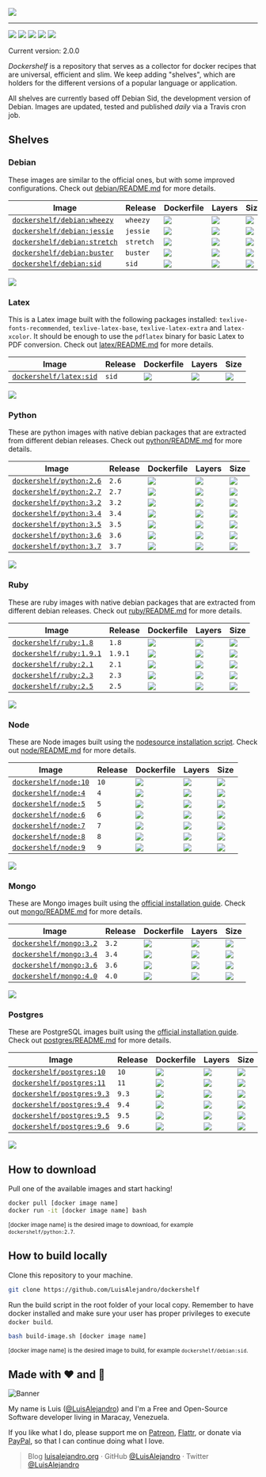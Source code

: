 ![](https://cdn.rawgit.com/LuisAlejandro/dockershelf/master/images/banner.svg)

---

[![](https://img.shields.io/github/release/LuisAlejandro/dockershelf.svg)](https://github.com/LuisAlejandro/dockershelf/releases) [![](https://img.shields.io/travis/LuisAlejandro/dockershelf.svg)](https://travis-ci.org/LuisAlejandro/dockershelf) [![](https://img.shields.io/github/issues-raw/LuisAlejandro/dockershelf/in%20progress.svg?label=in%20progress)](https://github.com/LuisAlejandro/dockershelf/issues?q=is%3Aissue+is%3Aopen+label%3A%22in+progress%22) [![](https://badges.gitter.im/LuisAlejandro/dockershelf.svg)](https://gitter.im/LuisAlejandro/dockershelf) [![](https://cla-assistant.io/readme/badge/LuisAlejandro/dockershelf)](https://cla-assistant.io/LuisAlejandro/dockershelf)

Current version: 2.0.0

*Dockershelf* is a repository that serves as a collector for docker recipes that are universal, efficient and slim. We keep adding "shelves", which are holders for the different versions of a popular language or application.

All shelves are currently based off Debian Sid, the development version of Debian. Images are updated, tested and published *daily* via a Travis cron job.

## Shelves

### Debian

These images are similar to the official ones, but with some improved configurations. Check out [debian/README.md](https://github.com/LuisAlejandro/dockershelf/blob/master/debian/README.md) for more details.

|Image  |Release  |Dockerfile  |Layers  |Size  |
|-------|---------|------------|--------|------|
|[`dockershelf/debian:wheezy`](https://hub.docker.com/r/dockershelf/debian)|`wheezy`|[![](https://img.shields.io/badge/-debian%2Fwheezy%2FDockerfile-blue.svg?colorA=22313F&colorB=4a637b&logo=docker&maxAge=86400)](https://github.com/LuisAlejandro/dockershelf/blob/master/debian/wheezy/Dockerfile)|[![](https://img.shields.io/microbadger/layers/_/debian/wheezy.svg?maxAge=86400)](https://microbadger.com/images/dockershelf/debian:wheezy)|[![](https://img.shields.io/microbadger/image-size/_/debian/wheezy.svg?maxAge=86400)](https://microbadger.com/images/dockershelf/debian:wheezy)|
|[`dockershelf/debian:jessie`](https://hub.docker.com/r/dockershelf/debian)|`jessie`|[![](https://img.shields.io/badge/-debian%2Fjessie%2FDockerfile-blue.svg?colorA=22313F&colorB=4a637b&logo=docker&maxAge=86400)](https://github.com/LuisAlejandro/dockershelf/blob/master/debian/jessie/Dockerfile)|[![](https://img.shields.io/microbadger/layers/_/debian/jessie.svg?maxAge=86400)](https://microbadger.com/images/dockershelf/debian:jessie)|[![](https://img.shields.io/microbadger/image-size/_/debian/jessie.svg?maxAge=86400)](https://microbadger.com/images/dockershelf/debian:jessie)|
|[`dockershelf/debian:stretch`](https://hub.docker.com/r/dockershelf/debian)|`stretch`|[![](https://img.shields.io/badge/-debian%2Fstretch%2FDockerfile-blue.svg?colorA=22313F&colorB=4a637b&logo=docker&maxAge=86400)](https://github.com/LuisAlejandro/dockershelf/blob/master/debian/stretch/Dockerfile)|[![](https://img.shields.io/microbadger/layers/_/debian/stretch.svg?maxAge=86400)](https://microbadger.com/images/dockershelf/debian:stretch)|[![](https://img.shields.io/microbadger/image-size/_/debian/stretch.svg?maxAge=86400)](https://microbadger.com/images/dockershelf/debian:stretch)|
|[`dockershelf/debian:buster`](https://hub.docker.com/r/dockershelf/debian)|`buster`|[![](https://img.shields.io/badge/-debian%2Fbuster%2FDockerfile-blue.svg?colorA=22313F&colorB=4a637b&logo=docker&maxAge=86400)](https://github.com/LuisAlejandro/dockershelf/blob/master/debian/buster/Dockerfile)|[![](https://img.shields.io/microbadger/layers/_/debian/buster.svg?maxAge=86400)](https://microbadger.com/images/dockershelf/debian:buster)|[![](https://img.shields.io/microbadger/image-size/_/debian/buster.svg?maxAge=86400)](https://microbadger.com/images/dockershelf/debian:buster)|
|[`dockershelf/debian:sid`](https://hub.docker.com/r/dockershelf/debian)|`sid`|[![](https://img.shields.io/badge/-debian%2Fsid%2FDockerfile-blue.svg?colorA=22313F&colorB=4a637b&logo=docker&maxAge=86400)](https://github.com/LuisAlejandro/dockershelf/blob/master/debian/sid/Dockerfile)|[![](https://img.shields.io/microbadger/layers/_/debian/sid.svg?maxAge=86400)](https://microbadger.com/images/dockershelf/debian:sid)|[![](https://img.shields.io/microbadger/image-size/_/debian/sid.svg?maxAge=86400)](https://microbadger.com/images/dockershelf/debian:sid)|

![](https://cdn.rawgit.com/LuisAlejandro/dockershelf/master/images/table.svg)

### Latex

This is a Latex image built with the following packages installed: `texlive-fonts-recommended`, `texlive-latex-base`, `texlive-latex-extra` and `latex-xcolor`. It should be enough to use the `pdflatex` binary for basic Latex to PDF conversion. Check out [latex/README.md](https://github.com/LuisAlejandro/dockershelf/blob/master/latex/README.md) for more details.

|Image  |Release  |Dockerfile  |Layers  |Size  |
|-------|---------|------------|--------|------|
|[`dockershelf/latex:sid`](https://hub.docker.com/r/dockershelf/latex)|`sid`|[![](https://img.shields.io/badge/-latex%2Fsid%2FDockerfile-blue.svg?colorA=22313F&colorB=4a637b&logo=docker)](https://github.com/LuisAlejandro/dockershelf/blob/master/latex/sid/Dockerfile)|[![](https://img.shields.io/microbadger/layers/_/latex/sid.svg?colorA=22313F&colorB=4A637B)](https://microbadger.com/images/dockershelf/latex:sid)|[![](https://img.shields.io/microbadger/image-size/_/latex/sid.svg?colorA=22313F&colorB=4A637B)](https://microbadger.com/images/dockershelf/latex:sid)|

![](https://cdn.rawgit.com/LuisAlejandro/dockershelf/master/images/table.svg)

### Python

These are python images with native debian packages that are extracted from different debian releases. Check out [python/README.md](https://github.com/LuisAlejandro/dockershelf/blob/master/python/README.md) for more details.

|Image  |Release  |Dockerfile  |Layers  |Size  |
|-------|---------|------------|--------|------|
|[`dockershelf/python:2.6`](https://hub.docker.com/r/dockershelf/python)|`2.6`|[![](https://img.shields.io/badge/-python%2F2.6%2FDockerfile-blue.svg?colorA=22313F&colorB=4a637b&logo=docker&maxAge=86400)](https://github.com/LuisAlejandro/dockershelf/blob/master/python/2.6/Dockerfile)|[![](https://img.shields.io/microbadger/layers/_/python/2.6.svg?maxAge=86400)](https://microbadger.com/images/dockershelf/python:2.6)|[![](https://img.shields.io/microbadger/image-size/_/python/2.6.svg?maxAge=86400)](https://microbadger.com/images/dockershelf/python:2.6)|
|[`dockershelf/python:2.7`](https://hub.docker.com/r/dockershelf/python)|`2.7`|[![](https://img.shields.io/badge/-python%2F2.7%2FDockerfile-blue.svg?colorA=22313F&colorB=4a637b&logo=docker&maxAge=86400)](https://github.com/LuisAlejandro/dockershelf/blob/master/python/2.7/Dockerfile)|[![](https://img.shields.io/microbadger/layers/_/python/2.7.svg?maxAge=86400)](https://microbadger.com/images/dockershelf/python:2.7)|[![](https://img.shields.io/microbadger/image-size/_/python/2.7.svg?maxAge=86400)](https://microbadger.com/images/dockershelf/python:2.7)|
|[`dockershelf/python:3.2`](https://hub.docker.com/r/dockershelf/python)|`3.2`|[![](https://img.shields.io/badge/-python%2F3.2%2FDockerfile-blue.svg?colorA=22313F&colorB=4a637b&logo=docker&maxAge=86400)](https://github.com/LuisAlejandro/dockershelf/blob/master/python/3.2/Dockerfile)|[![](https://img.shields.io/microbadger/layers/_/python/3.2.svg?maxAge=86400)](https://microbadger.com/images/dockershelf/python:3.2)|[![](https://img.shields.io/microbadger/image-size/_/python/3.2.svg?maxAge=86400)](https://microbadger.com/images/dockershelf/python:3.2)|
|[`dockershelf/python:3.4`](https://hub.docker.com/r/dockershelf/python)|`3.4`|[![](https://img.shields.io/badge/-python%2F3.4%2FDockerfile-blue.svg?colorA=22313F&colorB=4a637b&logo=docker&maxAge=86400)](https://github.com/LuisAlejandro/dockershelf/blob/master/python/3.4/Dockerfile)|[![](https://img.shields.io/microbadger/layers/_/python/3.4.svg?maxAge=86400)](https://microbadger.com/images/dockershelf/python:3.4)|[![](https://img.shields.io/microbadger/image-size/_/python/3.4.svg?maxAge=86400)](https://microbadger.com/images/dockershelf/python:3.4)|
|[`dockershelf/python:3.5`](https://hub.docker.com/r/dockershelf/python)|`3.5`|[![](https://img.shields.io/badge/-python%2F3.5%2FDockerfile-blue.svg?colorA=22313F&colorB=4a637b&logo=docker&maxAge=86400)](https://github.com/LuisAlejandro/dockershelf/blob/master/python/3.5/Dockerfile)|[![](https://img.shields.io/microbadger/layers/_/python/3.5.svg?maxAge=86400)](https://microbadger.com/images/dockershelf/python:3.5)|[![](https://img.shields.io/microbadger/image-size/_/python/3.5.svg?maxAge=86400)](https://microbadger.com/images/dockershelf/python:3.5)|
|[`dockershelf/python:3.6`](https://hub.docker.com/r/dockershelf/python)|`3.6`|[![](https://img.shields.io/badge/-python%2F3.6%2FDockerfile-blue.svg?colorA=22313F&colorB=4a637b&logo=docker&maxAge=86400)](https://github.com/LuisAlejandro/dockershelf/blob/master/python/3.6/Dockerfile)|[![](https://img.shields.io/microbadger/layers/_/python/3.6.svg?maxAge=86400)](https://microbadger.com/images/dockershelf/python:3.6)|[![](https://img.shields.io/microbadger/image-size/_/python/3.6.svg?maxAge=86400)](https://microbadger.com/images/dockershelf/python:3.6)|
|[`dockershelf/python:3.7`](https://hub.docker.com/r/dockershelf/python)|`3.7`|[![](https://img.shields.io/badge/-python%2F3.7%2FDockerfile-blue.svg?colorA=22313F&colorB=4a637b&logo=docker&maxAge=86400)](https://github.com/LuisAlejandro/dockershelf/blob/master/python/3.7/Dockerfile)|[![](https://img.shields.io/microbadger/layers/_/python/3.7.svg?maxAge=86400)](https://microbadger.com/images/dockershelf/python:3.7)|[![](https://img.shields.io/microbadger/image-size/_/python/3.7.svg?maxAge=86400)](https://microbadger.com/images/dockershelf/python:3.7)|

![](https://cdn.rawgit.com/LuisAlejandro/dockershelf/master/images/table.svg)

### Ruby

These are ruby images with native debian packages that are extracted from different debian releases. Check out [ruby/README.md](https://github.com/LuisAlejandro/dockershelf/blob/master/ruby/README.md) for more details.

|Image  |Release  |Dockerfile  |Layers  |Size  |
|-------|---------|------------|--------|------|
|[`dockershelf/ruby:1.8`](https://hub.docker.com/r/dockershelf/ruby)|`1.8`|[![](https://img.shields.io/badge/-ruby%2F1.8%2FDockerfile-blue.svg?colorA=22313F&colorB=4a637b&logo=docker&maxAge=86400)](https://github.com/LuisAlejandro/dockershelf/blob/master/ruby/1.8/Dockerfile)|[![](https://img.shields.io/microbadger/layers/_/ruby/1.8.svg?maxAge=86400)](https://microbadger.com/images/dockershelf/ruby:1.8)|[![](https://img.shields.io/microbadger/image-size/_/ruby/1.8.svg?maxAge=86400)](https://microbadger.com/images/dockershelf/ruby:1.8)|
|[`dockershelf/ruby:1.9.1`](https://hub.docker.com/r/dockershelf/ruby)|`1.9.1`|[![](https://img.shields.io/badge/-ruby%2F1.9.1%2FDockerfile-blue.svg?colorA=22313F&colorB=4a637b&logo=docker&maxAge=86400)](https://github.com/LuisAlejandro/dockershelf/blob/master/ruby/1.9.1/Dockerfile)|[![](https://img.shields.io/microbadger/layers/_/ruby/1.9.1.svg?maxAge=86400)](https://microbadger.com/images/dockershelf/ruby:1.9.1)|[![](https://img.shields.io/microbadger/image-size/_/ruby/1.9.1.svg?maxAge=86400)](https://microbadger.com/images/dockershelf/ruby:1.9.1)|
|[`dockershelf/ruby:2.1`](https://hub.docker.com/r/dockershelf/ruby)|`2.1`|[![](https://img.shields.io/badge/-ruby%2F2.1%2FDockerfile-blue.svg?colorA=22313F&colorB=4a637b&logo=docker&maxAge=86400)](https://github.com/LuisAlejandro/dockershelf/blob/master/ruby/2.1/Dockerfile)|[![](https://img.shields.io/microbadger/layers/_/ruby/2.1.svg?maxAge=86400)](https://microbadger.com/images/dockershelf/ruby:2.1)|[![](https://img.shields.io/microbadger/image-size/_/ruby/2.1.svg?maxAge=86400)](https://microbadger.com/images/dockershelf/ruby:2.1)|
|[`dockershelf/ruby:2.3`](https://hub.docker.com/r/dockershelf/ruby)|`2.3`|[![](https://img.shields.io/badge/-ruby%2F2.3%2FDockerfile-blue.svg?colorA=22313F&colorB=4a637b&logo=docker&maxAge=86400)](https://github.com/LuisAlejandro/dockershelf/blob/master/ruby/2.3/Dockerfile)|[![](https://img.shields.io/microbadger/layers/_/ruby/2.3.svg?maxAge=86400)](https://microbadger.com/images/dockershelf/ruby:2.3)|[![](https://img.shields.io/microbadger/image-size/_/ruby/2.3.svg?maxAge=86400)](https://microbadger.com/images/dockershelf/ruby:2.3)|
|[`dockershelf/ruby:2.5`](https://hub.docker.com/r/dockershelf/ruby)|`2.5`|[![](https://img.shields.io/badge/-ruby%2F2.5%2FDockerfile-blue.svg?colorA=22313F&colorB=4a637b&logo=docker&maxAge=86400)](https://github.com/LuisAlejandro/dockershelf/blob/master/ruby/2.5/Dockerfile)|[![](https://img.shields.io/microbadger/layers/_/ruby/2.5.svg?maxAge=86400)](https://microbadger.com/images/dockershelf/ruby:2.5)|[![](https://img.shields.io/microbadger/image-size/_/ruby/2.5.svg?maxAge=86400)](https://microbadger.com/images/dockershelf/ruby:2.5)|

![](https://cdn.rawgit.com/LuisAlejandro/dockershelf/master/images/table.svg)

### Node

These are Node images built using the [nodesource installation script](https://nodejs.org/en/download/package-manager/#debian-and-ubuntu-based-linux-distributions). Check out [node/README.md](https://github.com/LuisAlejandro/dockershelf/blob/master/node/README.md) for more details.

|Image  |Release  |Dockerfile  |Layers  |Size  |
|-------|---------|------------|--------|------|
|[`dockershelf/node:10`](https://hub.docker.com/r/dockershelf/node)|`10`|[![](https://img.shields.io/badge/-node%2F10%2FDockerfile-blue.svg?colorA=22313F&colorB=4a637b&logo=docker&maxAge=86400)](https://github.com/LuisAlejandro/dockershelf/blob/master/node/10/Dockerfile)|[![](https://img.shields.io/microbadger/layers/_/node/10.svg?maxAge=86400)](https://microbadger.com/images/dockershelf/node:10)|[![](https://img.shields.io/microbadger/image-size/_/node/10.svg?maxAge=86400)](https://microbadger.com/images/dockershelf/node:10)|
|[`dockershelf/node:4`](https://hub.docker.com/r/dockershelf/node)|`4`|[![](https://img.shields.io/badge/-node%2F4%2FDockerfile-blue.svg?colorA=22313F&colorB=4a637b&logo=docker&maxAge=86400)](https://github.com/LuisAlejandro/dockershelf/blob/master/node/4/Dockerfile)|[![](https://img.shields.io/microbadger/layers/_/node/4.svg?maxAge=86400)](https://microbadger.com/images/dockershelf/node:4)|[![](https://img.shields.io/microbadger/image-size/_/node/4.svg?maxAge=86400)](https://microbadger.com/images/dockershelf/node:4)|
|[`dockershelf/node:5`](https://hub.docker.com/r/dockershelf/node)|`5`|[![](https://img.shields.io/badge/-node%2F5%2FDockerfile-blue.svg?colorA=22313F&colorB=4a637b&logo=docker&maxAge=86400)](https://github.com/LuisAlejandro/dockershelf/blob/master/node/5/Dockerfile)|[![](https://img.shields.io/microbadger/layers/_/node/5.svg?maxAge=86400)](https://microbadger.com/images/dockershelf/node:5)|[![](https://img.shields.io/microbadger/image-size/_/node/5.svg?maxAge=86400)](https://microbadger.com/images/dockershelf/node:5)|
|[`dockershelf/node:6`](https://hub.docker.com/r/dockershelf/node)|`6`|[![](https://img.shields.io/badge/-node%2F6%2FDockerfile-blue.svg?colorA=22313F&colorB=4a637b&logo=docker&maxAge=86400)](https://github.com/LuisAlejandro/dockershelf/blob/master/node/6/Dockerfile)|[![](https://img.shields.io/microbadger/layers/_/node/6.svg?maxAge=86400)](https://microbadger.com/images/dockershelf/node:6)|[![](https://img.shields.io/microbadger/image-size/_/node/6.svg?maxAge=86400)](https://microbadger.com/images/dockershelf/node:6)|
|[`dockershelf/node:7`](https://hub.docker.com/r/dockershelf/node)|`7`|[![](https://img.shields.io/badge/-node%2F7%2FDockerfile-blue.svg?colorA=22313F&colorB=4a637b&logo=docker&maxAge=86400)](https://github.com/LuisAlejandro/dockershelf/blob/master/node/7/Dockerfile)|[![](https://img.shields.io/microbadger/layers/_/node/7.svg?maxAge=86400)](https://microbadger.com/images/dockershelf/node:7)|[![](https://img.shields.io/microbadger/image-size/_/node/7.svg?maxAge=86400)](https://microbadger.com/images/dockershelf/node:7)|
|[`dockershelf/node:8`](https://hub.docker.com/r/dockershelf/node)|`8`|[![](https://img.shields.io/badge/-node%2F8%2FDockerfile-blue.svg?colorA=22313F&colorB=4a637b&logo=docker&maxAge=86400)](https://github.com/LuisAlejandro/dockershelf/blob/master/node/8/Dockerfile)|[![](https://img.shields.io/microbadger/layers/_/node/8.svg?maxAge=86400)](https://microbadger.com/images/dockershelf/node:8)|[![](https://img.shields.io/microbadger/image-size/_/node/8.svg?maxAge=86400)](https://microbadger.com/images/dockershelf/node:8)|
|[`dockershelf/node:9`](https://hub.docker.com/r/dockershelf/node)|`9`|[![](https://img.shields.io/badge/-node%2F9%2FDockerfile-blue.svg?colorA=22313F&colorB=4a637b&logo=docker&maxAge=86400)](https://github.com/LuisAlejandro/dockershelf/blob/master/node/9/Dockerfile)|[![](https://img.shields.io/microbadger/layers/_/node/9.svg?maxAge=86400)](https://microbadger.com/images/dockershelf/node:9)|[![](https://img.shields.io/microbadger/image-size/_/node/9.svg?maxAge=86400)](https://microbadger.com/images/dockershelf/node:9)|

![](https://cdn.rawgit.com/LuisAlejandro/dockershelf/master/images/table.svg)

### Mongo

These are Mongo images built using the [official installation guide](https://docs.mongodb.com/manual/tutorial/install-mongodb-on-debian/). Check out [mongo/README.md](https://github.com/LuisAlejandro/dockershelf/blob/master/mongo/README.md) for more details.

|Image  |Release  |Dockerfile  |Layers  |Size  |
|-------|---------|------------|--------|------|
|[`dockershelf/mongo:3.2`](https://hub.docker.com/r/dockershelf/mongo)|`3.2`|[![](https://img.shields.io/badge/-mongo%2F3.2%2FDockerfile-blue.svg?colorA=22313F&colorB=4a637b&logo=docker&maxAge=86400)](https://github.com/LuisAlejandro/dockershelf/blob/master/mongo/3.2/Dockerfile)|[![](https://img.shields.io/microbadger/layers/_/mongo/3.2.svg?maxAge=86400)](https://microbadger.com/images/dockershelf/mongo:3.2)|[![](https://img.shields.io/microbadger/image-size/_/mongo/3.2.svg?maxAge=86400)](https://microbadger.com/images/dockershelf/mongo:3.2)|
|[`dockershelf/mongo:3.4`](https://hub.docker.com/r/dockershelf/mongo)|`3.4`|[![](https://img.shields.io/badge/-mongo%2F3.4%2FDockerfile-blue.svg?colorA=22313F&colorB=4a637b&logo=docker&maxAge=86400)](https://github.com/LuisAlejandro/dockershelf/blob/master/mongo/3.4/Dockerfile)|[![](https://img.shields.io/microbadger/layers/_/mongo/3.4.svg?maxAge=86400)](https://microbadger.com/images/dockershelf/mongo:3.4)|[![](https://img.shields.io/microbadger/image-size/_/mongo/3.4.svg?maxAge=86400)](https://microbadger.com/images/dockershelf/mongo:3.4)|
|[`dockershelf/mongo:3.6`](https://hub.docker.com/r/dockershelf/mongo)|`3.6`|[![](https://img.shields.io/badge/-mongo%2F3.6%2FDockerfile-blue.svg?colorA=22313F&colorB=4a637b&logo=docker&maxAge=86400)](https://github.com/LuisAlejandro/dockershelf/blob/master/mongo/3.6/Dockerfile)|[![](https://img.shields.io/microbadger/layers/_/mongo/3.6.svg?maxAge=86400)](https://microbadger.com/images/dockershelf/mongo:3.6)|[![](https://img.shields.io/microbadger/image-size/_/mongo/3.6.svg?maxAge=86400)](https://microbadger.com/images/dockershelf/mongo:3.6)|
|[`dockershelf/mongo:4.0`](https://hub.docker.com/r/dockershelf/mongo)|`4.0`|[![](https://img.shields.io/badge/-mongo%2F4.0%2FDockerfile-blue.svg?colorA=22313F&colorB=4a637b&logo=docker&maxAge=86400)](https://github.com/LuisAlejandro/dockershelf/blob/master/mongo/4.0/Dockerfile)|[![](https://img.shields.io/microbadger/layers/_/mongo/4.0.svg?maxAge=86400)](https://microbadger.com/images/dockershelf/mongo:4.0)|[![](https://img.shields.io/microbadger/image-size/_/mongo/4.0.svg?maxAge=86400)](https://microbadger.com/images/dockershelf/mongo:4.0)|

![](https://cdn.rawgit.com/LuisAlejandro/dockershelf/master/images/table.svg)

### Postgres

These are PostgreSQL images built using the [official installation guide](https://www.postgresql.org/download/linux/debian/). Check out [postgres/README.md](https://github.com/LuisAlejandro/dockershelf/blob/master/postgres/README.md) for more details.

|Image  |Release  |Dockerfile  |Layers  |Size  |
|-------|---------|------------|--------|------|
|[`dockershelf/postgres:10`](https://hub.docker.com/r/dockershelf/postgres)|`10`|[![](https://img.shields.io/badge/-postgres%2F10%2FDockerfile-blue.svg?colorA=22313F&colorB=4a637b&logo=docker&maxAge=86400)](https://github.com/LuisAlejandro/dockershelf/blob/master/postgres/10/Dockerfile)|[![](https://img.shields.io/microbadger/layers/_/postgres/10.svg?maxAge=86400)](https://microbadger.com/images/dockershelf/postgres:10)|[![](https://img.shields.io/microbadger/image-size/_/postgres/10.svg?maxAge=86400)](https://microbadger.com/images/dockershelf/postgres:10)|
|[`dockershelf/postgres:11`](https://hub.docker.com/r/dockershelf/postgres)|`11`|[![](https://img.shields.io/badge/-postgres%2F11%2FDockerfile-blue.svg?colorA=22313F&colorB=4a637b&logo=docker&maxAge=86400)](https://github.com/LuisAlejandro/dockershelf/blob/master/postgres/11/Dockerfile)|[![](https://img.shields.io/microbadger/layers/_/postgres/11.svg?maxAge=86400)](https://microbadger.com/images/dockershelf/postgres:11)|[![](https://img.shields.io/microbadger/image-size/_/postgres/11.svg?maxAge=86400)](https://microbadger.com/images/dockershelf/postgres:11)|
|[`dockershelf/postgres:9.3`](https://hub.docker.com/r/dockershelf/postgres)|`9.3`|[![](https://img.shields.io/badge/-postgres%2F9.3%2FDockerfile-blue.svg?colorA=22313F&colorB=4a637b&logo=docker&maxAge=86400)](https://github.com/LuisAlejandro/dockershelf/blob/master/postgres/9.3/Dockerfile)|[![](https://img.shields.io/microbadger/layers/_/postgres/9.3.svg?maxAge=86400)](https://microbadger.com/images/dockershelf/postgres:9.3)|[![](https://img.shields.io/microbadger/image-size/_/postgres/9.3.svg?maxAge=86400)](https://microbadger.com/images/dockershelf/postgres:9.3)|
|[`dockershelf/postgres:9.4`](https://hub.docker.com/r/dockershelf/postgres)|`9.4`|[![](https://img.shields.io/badge/-postgres%2F9.4%2FDockerfile-blue.svg?colorA=22313F&colorB=4a637b&logo=docker&maxAge=86400)](https://github.com/LuisAlejandro/dockershelf/blob/master/postgres/9.4/Dockerfile)|[![](https://img.shields.io/microbadger/layers/_/postgres/9.4.svg?maxAge=86400)](https://microbadger.com/images/dockershelf/postgres:9.4)|[![](https://img.shields.io/microbadger/image-size/_/postgres/9.4.svg?maxAge=86400)](https://microbadger.com/images/dockershelf/postgres:9.4)|
|[`dockershelf/postgres:9.5`](https://hub.docker.com/r/dockershelf/postgres)|`9.5`|[![](https://img.shields.io/badge/-postgres%2F9.5%2FDockerfile-blue.svg?colorA=22313F&colorB=4a637b&logo=docker&maxAge=86400)](https://github.com/LuisAlejandro/dockershelf/blob/master/postgres/9.5/Dockerfile)|[![](https://img.shields.io/microbadger/layers/_/postgres/9.5.svg?maxAge=86400)](https://microbadger.com/images/dockershelf/postgres:9.5)|[![](https://img.shields.io/microbadger/image-size/_/postgres/9.5.svg?maxAge=86400)](https://microbadger.com/images/dockershelf/postgres:9.5)|
|[`dockershelf/postgres:9.6`](https://hub.docker.com/r/dockershelf/postgres)|`9.6`|[![](https://img.shields.io/badge/-postgres%2F9.6%2FDockerfile-blue.svg?colorA=22313F&colorB=4a637b&logo=docker&maxAge=86400)](https://github.com/LuisAlejandro/dockershelf/blob/master/postgres/9.6/Dockerfile)|[![](https://img.shields.io/microbadger/layers/_/postgres/9.6.svg?maxAge=86400)](https://microbadger.com/images/dockershelf/postgres:9.6)|[![](https://img.shields.io/microbadger/image-size/_/postgres/9.6.svg?maxAge=86400)](https://microbadger.com/images/dockershelf/postgres:9.6)|

![](https://cdn.rawgit.com/LuisAlejandro/dockershelf/master/images/table.svg)

## How to download

Pull one of the available images and start hacking!

```bash
docker pull [docker image name]
docker run -it [docker image name] bash
```
<sup>[docker image name] is the desired image to download, for example <code>dockershelf/python:2.7</code>.</sup>

## How to build locally

Clone this repository to your machine.

```bash
git clone https://github.com/LuisAlejandro/dockershelf
```

Run the build script in the root folder of your local copy. Remember to have docker installed and make sure your user has proper privileges to execute `docker build`.

```bash
bash build-image.sh [docker image name]
```

<sup>[docker image name] is the desired image to build, for example <code>dockershelf/debian:sid</code>.</sup>

## Made with :heart: and :hamburger:

![Banner](http://huntingbears.com.ve/static/img/site/banner.svg)

My name is Luis ([@LuisAlejandro](https://github.com/LuisAlejandro)) and I'm a Free and Open-Source Software developer living in Maracay, Venezuela.

If you like what I do, please support me on [Patreon](https://www.patreon.com/luisalejandro), [Flattr](https://flattr.com/profile/luisalejandro), or donate via [PayPal](https://www.paypal.me/martinezfaneyth), so that I can continue doing what I love.

> Blog [luisalejandro.org](http://luisalejandro.org) · GitHub [@LuisAlejandro](https://github.com/LuisAlejandro) · Twitter [@LuisAlejandro](https://twitter.com/LuisAlejandro)